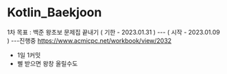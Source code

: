 # Kotlin_Baekjoon

1차 목표 : 백준 왕초보 문제집 끝내기 ( 기한 - 2023.01.31 ) --- ( 시작 - 2023.01.09 ) ---진행중
  https://www.acmicpc.net/workbook/view/2032 

- 1일 1커밋 
- 삘 받으면 왕창 올릴수도
